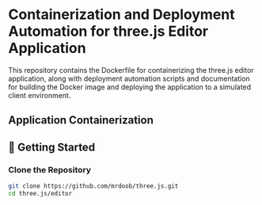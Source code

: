 # Containerization and Deployment Automation for three.js Editor Application

This repository contains the Dockerfile for containerizing the three.js editor application, along with deployment automation scripts and documentation for building the Docker image and deploying the application to a simulated client environment.

## Application Containerization
## 🌱 Getting Started

### Clone the Repository
```bash
git clone https://github.com/mrdoob/three.js.git
cd three.js/editor
